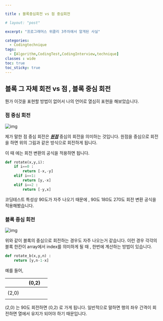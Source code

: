 ```yaml
---

title : 블록중심회전 vs 점 중심회전

# layout: "post"

excerpt: "프로그래머스 위클리 3주차에서 알게된 사실"

categories:
  - Codingtechnique
tags:
  - [Algorithm,CodingTest,CodingInterview,technique]
classes : wide
toc: true
toc_sticky: true
---
```

## 블록 그 자체 회전 vs 점 , 블록 중심 회전

뭔가 이것을 표현할 방법이 없어서 나의 언어로 열심히 표현을 해보았습니다.

### 점 중심 회전

![img](https://upload.wikimedia.org/wikipedia/commons/thumb/3/3a/Matrix-font-linear-map001Rota.svg/300px-Matrix-font-linear-map001Rota.svg.png)

제가 말한 점 중심 회전은 ***<u>원점</u>*** 중심의 회전을 의미하는 것입니다.  원점을 중심으로 회전을 하면 위의 그림과 같은 방식으로 회전하게 됩니다. 

이 때 에는 회전 변환의 공식을 적용하면 됩니다.

```python
def rotate(x,y,i):
    if i==0 :
        return [-x,-y]
    elif i==1:
        return [y,-x]
    elif i==2 :
        return [-y,x]
```

코딩테스트 특성상 90도가 자주 나오기 때문에 , 90도 180도 270도 회전 변환 공식을 적용해봤습니다.

### 블록 중심 회전



![img](https://mblogthumb-phinf.pstatic.net/MjAxNjExMTdfNDQg/MDAxNDc5Mzc0ODEwMDMy.iPQD1x3dSSC9xiN1-otlcLLBaCoQzZzp0K0StWwMxVkg.p018XqVtiMbBrXBsYYF2piOkrIJWB8ng82uDG3SN4Bcg.PNG.dnpc7848/tetris_fig5.png?type=w800)

위와 같이 블록의 중심으로 회전하는 경우도 자주 나오는거 같습니다.  이런 경우 각각의 블록 한칸이 array에서 index를 의미하게 될 때 , 한번에 계산하는 방법이 있습니다.

```python
def rotate_b(x,y,n) :
    return [y,n-1-x]
```

예를 들어, 

|       |      | (0,2) |      |
| ----- | ---- | ----- | ---- |
|       |      |       |      |
| (2,0) |      |       |      |
|       |      |       |      |

(2,0) 는 90도 회전하면 (0,2) 로 가게 됩니다. 
일반적으로 말하면 행의 좌우 간격이 회전하면 열에서 유지가 되어야 하기 때문입니다.